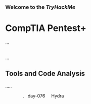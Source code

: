 <h3>Welcome to the <em>TryHackMe</em></h3>
<h1>CompTIA Pentest+</h1>
<p>...</p>
<br>...<br>


<h2>Tools and Code Analysis</h2>
<p>.....</p>

&nbsp;&nbsp;&nbsp;&nbsp;&nbsp;&nbsp;&nbsp;&nbsp;&nbsp;&nbsp;&nbsp;&nbsp;&nbsp;&nbsp;.&nbsp;&nbsp;  day-076 &nbsp;&nbsp;&nbsp; Hydra
<br>

